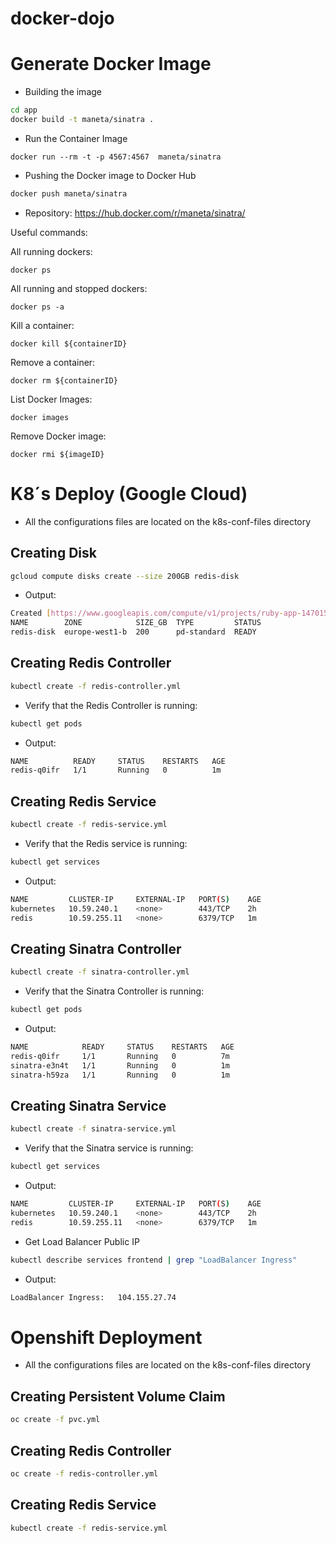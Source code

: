docker-dojo
===========

Generate Docker Image
======================

* Building the image 

```bash
cd app
docker build -t maneta/sinatra .
```

* Run the Container Image 

```
docker run --rm -t -p 4567:4567  maneta/sinatra
```

* Pushing the Docker image to Docker Hub

```bash
docker push maneta/sinatra
```

* Repository: https://hub.docker.com/r/maneta/sinatra/

Useful commands:

All running dockers:

```
docker ps
```

All running and stopped dockers:

```
docker ps -a
```

Kill a container:

```
docker kill ${containerID}
```

Remove a container:

```
docker rm ${containerID}
```

List Docker Images:

```
docker images
```

Remove Docker image:

```
docker rmi ${imageID}
```


K8´s Deploy (Google Cloud)
==========================

* All the configurations files are located on the k8s-conf-files directory

Creating Disk
--------------

```bash
gcloud compute disks create --size 200GB redis-disk
```

* Output: 

```bash
Created [https://www.googleapis.com/compute/v1/projects/ruby-app-1470156911832/zones/europe-west1-b/disks/redis-disk].
NAME        ZONE            SIZE_GB  TYPE         STATUS
redis-disk  europe-west1-b  200      pd-standard  READY
```

Creating Redis Controller
--------------------------

```bash
kubectl create -f redis-controller.yml
```

* Verify that the Redis Controller is running:

```bash
kubectl get pods
```

* Output:

```bash
NAME          READY     STATUS    RESTARTS   AGE
redis-q0ifr   1/1       Running   0          1m
```

Creating Redis Service
------------------------

```bash
kubectl create -f redis-service.yml
```

* Verify that the Redis service is running:

```bash
kubectl get services
```

* Output:

```bash
NAME         CLUSTER-IP     EXTERNAL-IP   PORT(S)    AGE
kubernetes   10.59.240.1    <none>        443/TCP    2h
redis        10.59.255.11   <none>        6379/TCP   1m
```


Creating Sinatra Controller
--------------------------

```bash
kubectl create -f sinatra-controller.yml
```

* Verify that the Sinatra Controller is running:

```bash
kubectl get pods
```

* Output:

```bash
NAME            READY     STATUS    RESTARTS   AGE
redis-q0ifr     1/1       Running   0          7m
sinatra-e3n4t   1/1       Running   0          1m
sinatra-h59za   1/1       Running   0          1m
```

Creating Sinatra Service
------------------------

```bash
kubectl create -f sinatra-service.yml
```

* Verify that the Sinatra service is running:

```bash
kubectl get services
```

* Output:

```bash
NAME         CLUSTER-IP     EXTERNAL-IP   PORT(S)    AGE
kubernetes   10.59.240.1    <none>        443/TCP    2h
redis        10.59.255.11   <none>        6379/TCP   1m
```

* Get Load Balancer Public IP

```bash
kubectl describe services frontend | grep "LoadBalancer Ingress"
```

* Output:

```bash
LoadBalancer Ingress:	104.155.27.74
```

Openshift Deployment
====================

* All the configurations files are located on the k8s-conf-files directory

Creating Persistent Volume Claim
---------------------------------

```bash
oc create -f pvc.yml
```


Creating Redis Controller
--------------------------

```bash
oc create -f redis-controller.yml
```

Creating Redis Service
------------------------

```bash
kubectl create -f redis-service.yml
```


